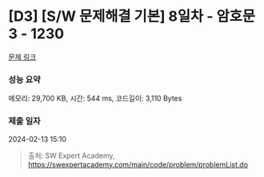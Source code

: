 # [D3] [S/W 문제해결 기본] 8일차 - 암호문3 - 1230 

[문제 링크](https://swexpertacademy.com/main/code/problem/problemDetail.do?contestProbId=AV14zIwqAHwCFAYD) 

### 성능 요약

메모리: 29,700 KB, 시간: 544 ms, 코드길이: 3,110 Bytes

### 제출 일자

2024-02-13 15:10



> 출처: SW Expert Academy, https://swexpertacademy.com/main/code/problem/problemList.do